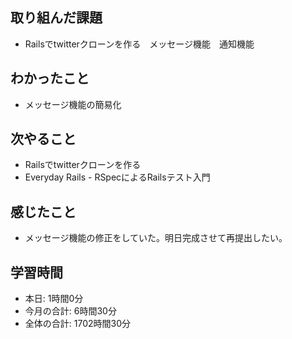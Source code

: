 ## 取り組んだ課題
- Railsでtwitterクローンを作る　メッセージ機能　通知機能
## わかったこと
- メッセージ機能の簡易化
## 次やること
- Railsでtwitterクローンを作る
- Everyday Rails - RSpecによるRailsテスト入門
## 感じたこと
- メッセージ機能の修正をしていた。明日完成させて再提出したい。
## 学習時間
- 本日: 1時間0分
- 今月の合計: 6時間30分
- 全体の合計: 1702時間30分
